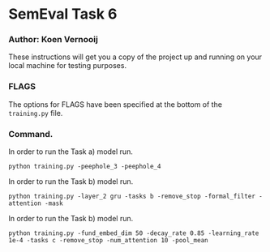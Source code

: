 # SemEval Task 6
  
### Author: Koen Vernooij

These instructions will get you a copy of the project up and running on your local machine for testing purposes.

### FLAGS

The options for FLAGS have been specified at the bottom of the `training.py` file.

### Command.

In order to run the Task a) model run.

```
python training.py -peephole_3 -peephole_4
```

In order to run the Task b) model run.

```
python training.py -layer_2 gru -tasks b -remove_stop -formal_filter -attention -mask
```

In order to run the Task b) model run.

```
python training.py -fund_embed_dim 50 -decay_rate 0.85 -learning_rate 1e-4 -tasks c -remove_stop -num_attention 10 -pool_mean
```
